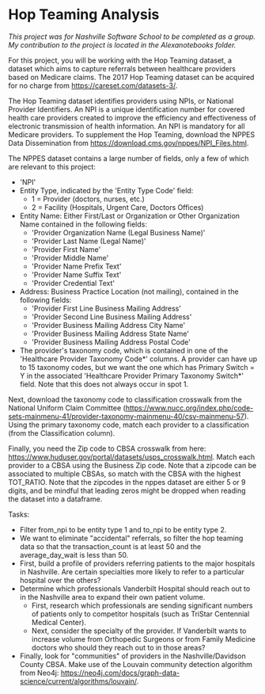 # Hop Teaming Analysis

*This project was for Nashville Software School to be completed as a group. My contribution to the project is located in the Alexanotebooks folder.*


For this project, you will be working with the Hop Teaming dataset, a dataset which aims to capture referrals between healthcare providers based on Medicare claims. The 2017 Hop Teaming dataset can be acquired for no charge from https://careset.com/datasets-3/.

The Hop Teaming dataset identifies providers using NPIs, or National Provider Identifiers. An NPI is a unique identification number for covered health care providers created to improve the efficiency and effectiveness of electronic transmission of health information. An NPI is mandatory for all Medicare providers. To supplement the Hop Teaming, download the NPPES Data Dissemination from https://download.cms.gov/nppes/NPI_Files.html. 

The NPPES dataset contains a large number of fields, only a few of which are relevant to this project:
* 'NPI' 
* Entity Type, indicated by the 'Entity Type Code' field:
    - 1 = Provider (doctors, nurses, etc.)
    - 2 = Facility (Hospitals, Urgent Care, Doctors Offices) 
* Entity Name: Either First/Last or Organization or Other Organization Name contained in the following fields:
    - 'Provider Organization Name (Legal Business Name)'
    - 'Provider Last Name (Legal Name)'
    - 'Provider First Name'
    - 'Provider Middle Name'
    - 'Provider Name Prefix Text'
    - 'Provider Name Suffix Text'
    - 'Provider Credential Text'
* Address: Business Practice Location (not mailing), contained in the following fields:
    - 'Provider First Line Business Mailing Address'
    - 'Provider Second Line Business Mailing Address'
    - 'Provider Business Mailing Address City Name'
    - 'Provider Business Mailing Address State Name'
    - 'Provider Business Mailing Address Postal Code'
* The provider's taxonomy code, which is contained in one of the 'Healthcare Provider Taxonomy Code*' columns. A provider can have up to 15 taxonomy codes, but we want the one which has Primary Switch = Y in the associated 'Healthcare Provider Primary Taxonomy Switch*' field. Note that this does not always occur in spot 1.

Next, download the taxonomy code to classification crosswalk from the National Uniform Claim Committee (https://www.nucc.org/index.php/code-sets-mainmenu-41/provider-taxonomy-mainmenu-40/csv-mainmenu-57). Using the primary taxonomy code, match each provider to a classification (from the Classification column).

Finally, you need the Zip code to CBSA crosswalk from here: https://www.huduser.gov/portal/datasets/usps_crosswalk.html. Match each provider to a CBSA using the Business Zip code. Note that a zipcode can be associated to multiple CBSAs, so match with the CBSA with the highest TOT_RATIO. Note that the zipcodes in the nppes dataset are either 5 or 9 digits, and be mindful that leading zeros might be dropped when reading the dataset into a dataframe.

Tasks:
* Filter from_npi to be entity type 1 and to_npi to be entity type 2.
* We want to eliminate "accidental" referrals, so filter the hop teaming data so that the transaction_count is at least 50 and the average_day_wait is less than 50. 
* First, build a profile of providers referring patients to the major hospitals in Nashville. Are certain specialties more likely to refer to a particular hospital over the others?
* Determine which professionals Vanderbilt Hospital should reach out to in the Nashville area to expand their own patient volume. 
    - First, research which professionals are sending significant numbers of patients only to competitor hospitals (such as TriStar Centennial Medical Center).
    - Next, consider the specialty of the provider. If Vanderbilt wants to increase volume from Orthopedic Surgeons or from Family Medicine doctors who should they reach out to in those areas?
* Finally, look for "communities" of providers in the Nashville/Davidson County CBSA. Make use of the Louvain community detection algorithm from Neo4j: https://neo4j.com/docs/graph-data-science/current/algorithms/louvain/.
